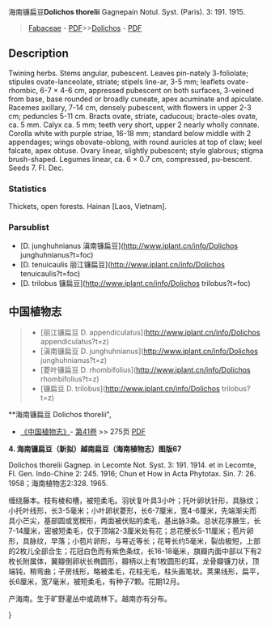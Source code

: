 海南镰扁豆**Dolichos thorelii** Gagnepain Notul. Syst. (Paris). 3: 191. 1915.

> [Fabaceae](http://www.iplant.cn/info/Fabaceae?t=foc) - [PDF](http://www.iplant.cn/foc/pdf/Fabaceae.pdf)>>[Dolichos](http://www.iplant.cn/info/Dolichos?t=foc) - [PDF](http://www.iplant.cn/foc/pdf/Dolichos.pdf)

## Description

Twining herbs. Stems angular, pubescent. Leaves pin-nately 3-foliolate; stipules ovate-lanceolate, striate; stipels line-ar, 3-5 mm; leaflets ovate-rhombic, 6-7 × 4-6 cm, appressed pubescent on both surfaces, 3-veined from base, base rounded or broadly cuneate, apex acuminate and apiculate. Racemes axillary, 7-14 cm, densely pubescent, with flowers in upper 2-3 cm; peduncles 5-11 cm. Bracts ovate, striate, caducous; bracte-oles ovate, ca. 5 mm. Calyx ca. 5 mm; teeth very short, upper 2 nearly wholly connate. Corolla white with purple striae, 16-18 mm; standard below middle with 2 appendages; wings obovate-oblong, with round auricles at top of claw; keel falcate, apex obtuse. Ovary linear, slightly pubescent; style glabrous; stigma brush-shaped. Legumes linear, ca. 6 × 0.7 cm, compressed, pu-bescent. Seeds 7. Fl. Dec.

### Statistics
Thickets, open forests. Hainan [Laos, Vietnam].

### Parsublist

* [D.  junghuhnianus  滇南镰扁豆](http://www.iplant.cn/info/Dolichos junghuhnianus?t=foc)
* [D.  tenuicaulis  丽江镰扁豆](http://www.iplant.cn/info/Dolichos tenuicaulis?t=foc)
* [D.  trilobus  镰扁豆](http://www.iplant.cn/info/Dolichos trilobus?t=foc)

## 中国植物志

> * [丽江镰扁豆  D.  appendiculatus](http://www.iplant.cn/info/Dolichos appendiculatus?t=z)
> * [滇南镰扁豆  D.  junghuhnianus](http://www.iplant.cn/info/Dolichos junghuhnianus?t=z)
> * [菱叶镰扁豆  D.  rhombifolius](http://www.iplant.cn/info/Dolichos rhombifolius?t=z)
> * [镰扁豆  D.  trilobus](http://www.iplant.cn/info/Dolichos trilobus?t=z)

**海南镰扁豆 Dolichos thorelii",

* [《中国植物志》](http://www.iplant.cn/frps)- [第41卷](http://www.iplant.cn/frps/vol/41) >> 275页 [PDF](http://www.iplant.cn/frps/pdf/41/275.pdf)

**4. 海南镰扁豆（新拟）越南扁豆（海南植物志）图版67**

Dolichos thorelii Gagnep. in Lecomte Not. Syst. 3: 191. 1914. et in Lecomte, Fl. Gen. Indo-Chine 2: 245. 1916; Chun et How in Acta Phytotax. Sin. 7: 26. 1958；海南植物志2:328. 1965.

缠绕藤本。枝有棱和槽，被短柔毛。羽状复叶具3小叶；托叶卵状针形，具脉纹；小托叶线形，长3-5毫米；小叶卵状菱形，长6-7厘米，宽4-6厘米，先端渐尖而具小芒尖，基部圆或宽楔形，两面被伏贴的柔毛，基出脉3条。总状花序腋生，长7-14厘米，密被短柔毛，仅于顶端2-3厘米处有花；总花梗长5-11厘米；苞片卵形，具脉纹，早落；小苞片卵形，与萼近等长；花萼长约5毫米，裂齿极短，上部的2枚儿全部合生；花冠白色而有紫色条纹，长16-18毫米，旗瓣内面中部以下有2枚长附属体，翼瓣倒卵状长椭圆形，瓣柄以上有1枚圆形的耳，龙骨瓣镰刀状，顶端钝，稍弯曲；子房线形，略被柔毛，花柱无毛，柱头画笔状。荚果线形，扁平，长6厘米，宽7毫米，被短柔毛，有种子7颗。花期12月。

产海南。生于旷野灌丛中或疏林下。越南亦有分布。

}